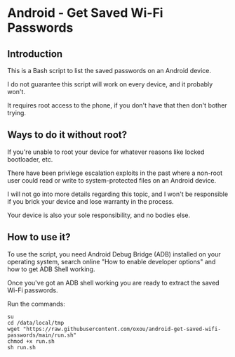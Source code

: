 # Android - Get Saved Wi-Fi Passwords

## Introduction

This is a Bash script to list the saved passwords on an Android device.

I do not guarantee this script will work on every device, and it probably
won't.

It requires root access to the phone, if you don't have that then don't
bother trying.

## Ways to do it without root?

If you're unable to root your device for whatever reasons like locked
bootloader, etc.

There have been privilege escalation exploits in the past where a non-root
user could read or write to system-protected files on an Android device.

I will not go into more details regarding this topic, and I won't be
responsible if you brick your device and lose warranty in the process.

Your device is also your sole responsibility, and no bodies else.

## How to use it?

To use the script, you need Android Debug Bridge (ADB) installed on your
operating system, search online "How to enable developer options" and how
to get ADB Shell working.

Once you've got an ADB shell working you are ready to extract the saved
Wi-Fi passwords.

Run the commands:

```
su
cd /data/local/tmp
wget "https://raw.githubusercontent.com/oxou/android-get-saved-wifi-passwords/main/run.sh"
chmod +x run.sh
sh run.sh
```
